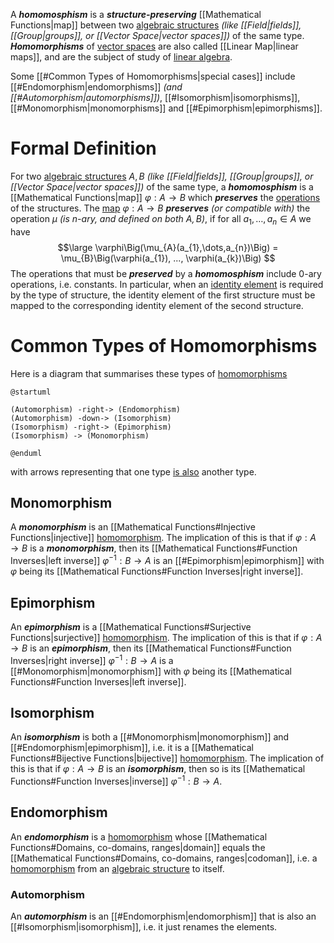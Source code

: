 A ***homomosphism*** is a ***structure-preserving*** [[Mathematical Functions|map]] between two <u>algebraic structures</u> *(like [[Field|fields]], [[Group|groups]], or [[Vector Space|vector spaces]])* of the same type. ***Homomorphisms*** of <u>vector spaces</u> are also called [[Linear Map|linear maps]], and are the subject of study of <u>linear algebra</u>.

Some [[#Common Types of Homomorphisms|special cases]] include [[#Endomorphism|endomorphisms]] *(and [[#Automorphism|automorphisms]])*, [[#Isomorphism|isomorphisms]], [[#Monomorphism|monomorphisms]] and [[#Epimorphism|epimorphisms]].

# Formal Definition
For two <u>algebraic structures</u> $A,B$ *(like [[Field|fields]], [[Group|groups]], or [[Vector Space|vector spaces]])* of the same type, a ***homomosphism*** is a [[Mathematical Functions|map]] $\varphi: A\to B$ which ***preserves*** the <u>operations</u> of the structures. The <u>map</u> $\varphi: A\to B$ ***preserves*** *(or compatible with)* the operation $\mu$ *(is $n$-ary, and defined on both $A,B$)*, if for all $a_{1},\dots,a_{n} \in A$ we have
$$\large
\varphi\Big(\mu_{A}(a_{1},\dots,a_{n})\Big) = \mu_{B}\Big(\varphi(a_{1}), ..., \varphi(a_{k})\Big)
$$
The operations that must be ***preserved*** by a ***homomosphism*** include $0$-ary operations, i.e. constants. In particular, when an [identity element](https://en.wikipedia.org/wiki/Identity_element "Identity element") is required by the type of structure, the identity element of the first structure must be mapped to the corresponding identity element of the second structure.

# Common Types of Homomorphisms
Here is a diagram that summarises these types of <u>homomorphisms</u> 
```plantuml
@startuml

(Automorphism) -right-> (Endomorphism)
(Automorphism) -down-> (Isomorphism)
(Isomorphism) -right-> (Epimorphism)
(Isomorphism) -> (Monomorphism)

@enduml
```
with arrows representing that one type <u>is also</u> another type.

## Monomorphism
A ***monomorphism*** is an [[Mathematical Functions#Injective Functions|injective]] <u>homomorphism</u>. The implication of this is that if $\varphi: A \to B$ is a ***monomorphism***, then its [[Mathematical Functions#Function Inverses|left inverse]] $\varphi^{-1}: B \to A$ is an [[#Epimorphism|epimorphism]] with $\varphi$ being its [[Mathematical Functions#Function Inverses|right inverse]].

## Epimorphism
An ***epimorphism*** is a [[Mathematical Functions#Surjective Functions|surjective]] <u>homomorphism</u>. The implication of this is that if $\varphi: A \to B$ is an ***epimorphism***, then its [[Mathematical Functions#Function Inverses|right inverse]] $\varphi^{-1}: B \to A$ is a [[#Monomorphism|monomorphism]] with $\varphi$ being its [[Mathematical Functions#Function Inverses|left inverse]].

## Isomorphism
An ***isomorphism*** is both a [[#Monomorphism|monomorphism]] and [[#Endomorphism|epimorphism]], i.e. it is a [[Mathematical Functions#Bijective Functions|bijective]] <u>homomorphism</u>. The implication of this is that if $\varphi: A \to B$ is an ***isomorphism***, then so is its [[Mathematical Functions#Function Inverses|inverse]] $\varphi^{-1}: B \to A$.

## Endomorphism
An ***endomorphism*** is a <u>homomorphism</u> whose [[Mathematical Functions#Domains, co-domains, ranges|domain]] equals the [[Mathematical Functions#Domains, co-domains, ranges|codoman]], i.e. a <u>homomorphism</u> from an <u>algebraic structure</u> to itself.

### Automorphism
An ***automorphism*** is an [[#Endomorphism|endomorphism]] that is also an [[#Isomorphism|isomorphism]], i.e. it just renames the elements.

